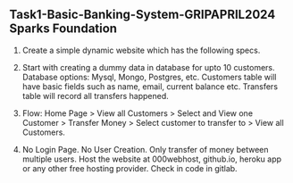 ## Task1-Basic-Banking-System-GRIPAPRIL2024 Sparks Foundation

1. Create a simple dynamic website which has the following specs.

2. Start with creating a dummy data in database for upto 10 customers. Database options: Mysql, Mongo, Postgres, etc. Customers table will have basic fields such as name, email, current balance etc. Transfers table will record all transfers happened.

3. Flow: Home Page > View all Customers > Select and View one Customer > Transfer Money > Select customer to transfer to > View all Customers.

4. No Login Page. No User Creation. Only transfer of money between multiple users. Host the website at 000webhost, github.io, heroku app or any other free hosting provider. Check in code in gitlab.
